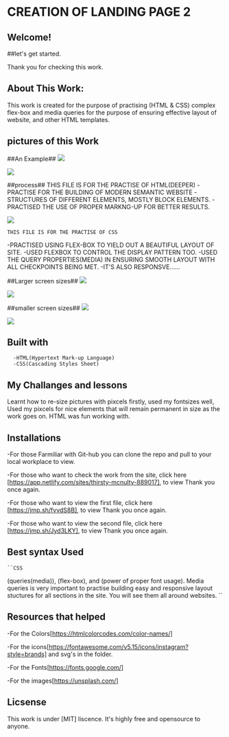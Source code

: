  # CREATION OF LANDING PAGE 2

 ## Welcome!

 ##let's get started.

 Thank you for checking this work.

 ## About This Work:
This work is created for the purpose of practising (HTML & CSS) complex flex-box and media queries for the purpose of ensuring effective layout of website, and other HTML templates.

## pictures of this Work
 ##An Example##
<img src="awesome/met1.png">

<img src="awesome2/met5.png">

 ##process##
      THIS FILE IS FOR THE PRACTISE OF HTML(DEEPER)
 -PRACTISE FOR THE BUILDING OF MODERN SEMANTIC WEBSITE
 -STRUCTURES OF DIFFERENT ELEMENTS, MOSTLY BLOCK ELEMENTS.
 -PRACTISED THE USE OF PROPER MARKNG-UP  FOR BETTER RESULTS.

<img src="awesome2/met7.png">

    THIS FILE IS FOR THE PRACTISE OF CSS
 -PRACTISED USING FLEX-BOX TO YIELD OUT A BEAUTIFUL LAYOUT OF SITE.
 -USED FLEXBOX TO CONTROL THE DISPLAY PATTERN TOO.
 -USED THE QUERY PROPERTIES(MEDIA) IN ENSURING SMOOTH LAYOUT WITH ALL CHECKPOINTS BEING MET.
 -IT'S ALSO RESPONSVE......

 ##Larger screen sizes##
<img src="awesome2/met4.png">

<img src="awesome/met1.png">

 ##smaller screen sizes##
<img src="awesome1/met3.png">

<img src="awesome2/met5.png">

  ## Built with         
      -HTML(Hypertext Mark-up Language)
      -CSS(Cascading Styles Sheet)

  ## My Challanges and lessons
   Learnt how to re-size pictures with pixcels firstly, used my fontsizes well, Used my pixcels for nice elements that will remain permanent in size as the work goes on. HTML was fun working with.


   ## Installations
   -For those Farmiliar with Git-hub you can clone the repo and pull to your local workplace to view.
   
   -For those who want to check the work from the site, click here [https://app.netlify.com/sites/thirsty-mcnulty-889017], to view Thank you once again.
   
   -For those who want to view the first file, click here [https://jmp.sh/fvvdS8B], to view Thank you once again.
   
   -For those who want to view the second file, click here [https://jmp.sh/Jyd3LKY], to view Thank you once again.


   ## Best syntax Used

    ``CSS
   (queries(media)), (flex-box), and (power of proper font usage).
  Media queries is very important to practise building easy and responsive layout stuctures for all sections in the site. You will see them all around websites.
   ``

   ## Resources that helped ##
   -For the Colors[https://htmlcolorcodes.com/color-names/]

   -For the icons[https://fontawesome.com/v5.15/icons/instagram?style=brands] and svg's in the folder.

   -For the Fonts[https://fonts.google.com/]

   -For the images[https://unsplash.com/]


 ## Licsense 
   This work is under [MIT] liscence. It's highly free and opensource to anyone.

